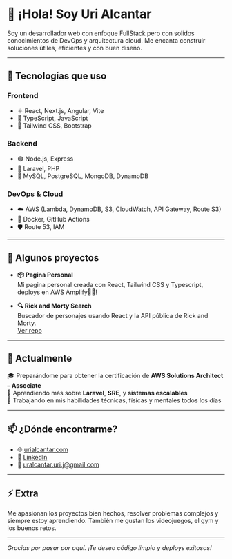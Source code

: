 # 👋 ¡Hola! Soy Uri Alcantar

Soy un desarrollador web con enfoque FullStack pero con solidos conocimientos de DevOps y arquitectura cloud. Me encanta construir soluciones útiles, eficientes y con buen diseño.

---

## 🧠 Tecnologías que uso

### Frontend
- ⚛️ React, Next.js, Angular, Vite
- 🧩 TypeScript, JavaScript
- 💅 Tailwind CSS, Bootstrap

### Backend
- 🟢 Node.js, Express
- 🐘 Laravel, PHP
- 🐳 MySQL, PostgreSQL, MongoDB, DynamoDB

### DevOps & Cloud
- ☁️ AWS (Lambda, DynamoDB, S3, CloudWatch, API Gateway, Route S3)
- 🔧 Docker, GitHub Actions
- 🛡️ Route 53, IAM

---

## 🚀 Algunos proyectos


- **📦 Pagina Personal**  
  Mi pagina personal creada con React, Tailwind CSS y Typescript, deploys en AWS Amplify🚀🚀!

  
- **🔍 Rick and Morty Search**  
  Buscador de personajes usando React y la API pública de Rick and Morty.  
  [Ver repo](https://github.com/UriAlcantar/rick-and-morty-search)


---

## 🎯 Actualmente

🎓 Preparándome para obtener la certificación de **AWS Solutions Architect – Associate**  
🧠 Aprendiendo más sobre **Laravel**, **SRE**, y **sistemas escalables**  
💪 Trabajando en mis habilidades técnicas, físicas y mentales todos los días

---

## 📫 ¿Dónde encontrarme?

- 🌐 [urialcantar.com](https://urialcantar.com)
- 💼 [LinkedIn](https://www.linkedin.com/in/uri-alcantar-avila/)
- 📧 uralcantar.uri.j@gmail.com

---

## ⚡ Extra

Me apasionan los proyectos bien hechos, resolver problemas complejos y siempre estoy aprendiendo. También me gustan los videojuegos, el gym y los buenos retos.

---

_Gracias por pasar por aquí. ¡Te deseo código limpio y deploys exitosos!_
